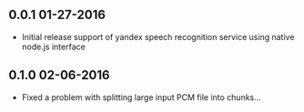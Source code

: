 0.0.1 01-27-2016
----------------
* Initial release support of yandex speech recognition service using native node.js interface

0.1.0 02-06-2016
----------------
* Fixed a problem with splitting large input PCM file into chunks...
